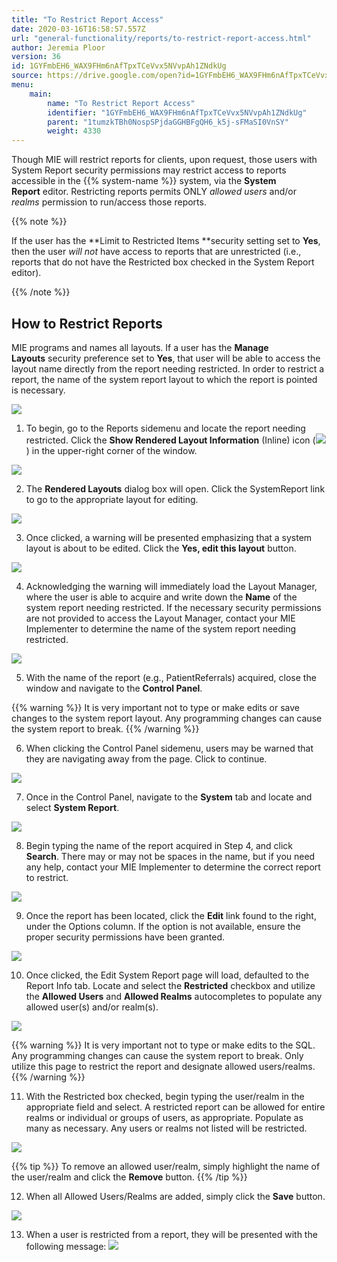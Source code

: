 ```yaml
---
title: "To Restrict Report Access"
date: 2020-03-16T16:58:57.557Z
url: "general-functionality/reports/to-restrict-report-access.html"
author: Jeremia Ploor
version: 36
id: 1GYFmbEH6_WAX9FHm6nAfTpxTCeVvx5NVvpAh1ZNdkUg
source: https://drive.google.com/open?id=1GYFmbEH6_WAX9FHm6nAfTpxTCeVvx5NVvpAh1ZNdkUg
menu:
    main:
        name: "To Restrict Report Access"
        identifier: "1GYFmbEH6_WAX9FHm6nAfTpxTCeVvx5NVvpAh1ZNdkUg"
        parent: "1tumzkTBh0NospSPjdaGGHBFgQH6_k5j-sFMaSI0VnSY"
        weight: 4330
---
```

Though MIE will restrict reports for clients, upon request, those users with System Report security permissions may restrict access to reports accessible in the {{% system-name %}} system, via the **System Report** editor. Restricting reports permits ONLY *allowed users* and/or *realms* permission to run/access those reports.



{{% note %}}

If the user has the **Limit to Restricted Items **security setting set to **Yes**, then the user *will not* have access to reports that are unrestricted (i.e., reports that do not have the Restricted box checked in the System Report editor).

{{% /note %}}


## How to Restrict Reports

MIE programs and names all layouts. If a user has the **Manage Layouts** security preference set to **Yes**, that user will be able to access the layout name directly from the report needing restricted. In order to restrict a report, the name of the system report layout to which the report is pointed is necessary. 

![](../../external_files/fe24e68fae99da953461532ceb75065d.png)

1. To begin, go to the Reports sidemenu and locate the report needing restricted. Click the <strong>Show Rendered Layout Information</strong> (Inline) icon (![](../../external_files/8c34dd18032a0fe0a46f174b18622ca0.png)) in the upper-right corner of the window.



![](../../external_files/51302bd549905584d98eced518331c4e.png)



2. The <strong>Rendered Layouts</strong> dialog box will open. Click the SystemReport link to go to the appropriate layout for editing.



![](../../external_files/1f70cc6c1ff7afa4760c6bb9f7d055c4.png)



3. Once clicked, a warning will be presented emphasizing that a system layout is about to be edited. Click the <strong>Yes, edit this layout</strong> button. 



![](../../external_files/1297ab6ddb3970af5d0cb49186b8ed2b.png)



4. Acknowledging the warning will immediately load the Layout Manager, where the user is able to acquire and write down the <strong>Name</strong> of the system report needing restricted. If the necessary security permissions are not provided to access the Layout Manager, contact your MIE Implementer to determine the name of the system report needing restricted.



![](../../external_files/56f7c5e2189105edd5d788809b39e17d.png)



5. With the name of the report (e.g., PatientReferrals) acquired, close the window and navigate to the <strong>Control Panel</strong>.



{{% warning %}} It is very important not to type or make edits or save changes to the system report layout. Any programming changes can cause the system report to break. {{% /warning %}}


6. When clicking the Control Panel sidemenu, users may be warned that they are navigating away from the page. Click to continue.



![](../../external_files/99993ad25f2acd852c21eae377d656f5.png)



7. Once in the Control Panel, navigate to the <strong>System</strong> tab and locate and select <strong>System Report</strong>.



![](../../external_files/d67f8fd55c88457ae88d4e3288bd185c.png)



8. Begin typing the name of the report acquired in Step 4, and click <strong>Search</strong>. There may or may not be spaces in the name, but if you need any help, contact your MIE Implementer to determine the correct report to restrict.



![](../../external_files/1b3ed762ac1254c4a8123a10584c3e3b.png)



9. Once the report has been located, click the <strong>Edit</strong> link found to the right, under the Options column. If the option is not available, ensure the proper security permissions have been granted.



![](../../external_files/1775134e4de33931288e0757e1df3b9c.png)



10. Once clicked, the Edit System Report page will load, defaulted to the Report Info tab. Locate and select the <strong>Restricted</strong> checkbox and utilize the <strong>Allowed Users</strong> and <strong>Allowed Realms</strong> autocompletes to populate any allowed user(s) and/or realm(s).



![](../../external_files/371cfc96b5b7035b59749e284198510c.png) 



{{% warning %}} It is very important not to type or make edits to the SQL. Any programming changes can cause the system report to break. Only utilize this page to restrict the report and designate allowed users/realms. {{% /warning %}}




11. With the Restricted box checked, begin typing the user/realm in the appropriate field and select. A restricted report can be allowed for entire realms or individual or groups of users, as appropriate. Populate as many as necessary. Any users or realms not listed will be restricted.



![](../../external_files/5d65d5adda007b90f47b60a7f0b5f360.png) 



{{% tip %}} To remove an allowed user/realm, simply highlight the name of the user/realm and click the **Remove** button. {{% /tip %}}


12. When all Allowed Users/Realms are added, simply click the <strong>Save</strong> button.



![](../../external_files/3824755e2e15da15f2310e381cc87db6.png)



13. When a user is restricted from a report, they will be presented with the following message:  ![](../../external_files/27af631601d2ebab857bac5ca7029abe.png)
